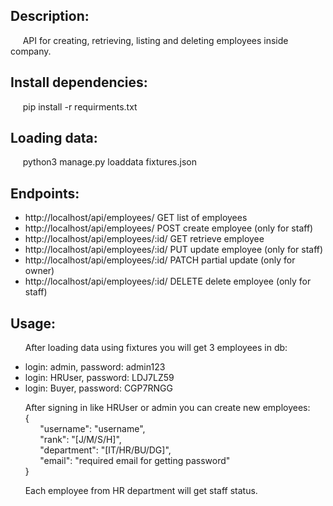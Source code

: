 ## Description:  
&nbsp;&nbsp;&nbsp;&nbsp;&nbsp;API for creating, retrieving, listing and deleting employees inside company.

## Install dependencies:  
&nbsp;&nbsp;&nbsp;&nbsp;&nbsp;pip install -r requirments.txt
    
## Loading data:  
&nbsp;&nbsp;&nbsp;&nbsp;&nbsp;python3 manage.py loaddata fixtures.json
  
## Endpoints:
*   http://localhost/api/employees/ GET list of employees
*   http://localhost/api/employees/ POST  create employee (only for staff)  
*   http://localhost/api/employees/:id/ GET retrieve employee  
*   http://localhost/api/employees/:id/ PUT update employee (only for staff)  
*   http://localhost/api/employees/:id/ PATCH partial update (only for owner)  
*   http://localhost/api/employees/:id/ DELETE  delete employee (only for staff)  

## Usage:
&nbsp;&nbsp;&nbsp;&nbsp;&nbsp; After loading data using fixtures you will get 3 employees in db:
*  login: admin, password: admin123
*  login: HRUser, password: LDJ7LZ59
*  login: Buyer, password: CGP7RNGG

&nbsp;&nbsp;&nbsp;&nbsp;&nbsp; After signing in like HRUser or admin you can create new employees:  
&nbsp;&nbsp;&nbsp;&nbsp;&nbsp; {  
&nbsp;&nbsp;&nbsp;&nbsp;&nbsp; &nbsp;&nbsp;&nbsp;&nbsp;&nbsp;   "username": "username",  
&nbsp;&nbsp;&nbsp;&nbsp;&nbsp; &nbsp;&nbsp;&nbsp;&nbsp;&nbsp;   "rank": "[J/M/S/H]",  
&nbsp;&nbsp;&nbsp;&nbsp;&nbsp; &nbsp;&nbsp;&nbsp;&nbsp;&nbsp;   "department": "[IT/HR/BU/DG]",  
&nbsp;&nbsp;&nbsp;&nbsp;&nbsp; &nbsp;&nbsp;&nbsp;&nbsp;&nbsp;   "email": "required email for getting password"  
&nbsp;&nbsp;&nbsp;&nbsp;&nbsp; }  

&nbsp;&nbsp;&nbsp;&nbsp;&nbsp; Each employee from HR department will get staff status.
